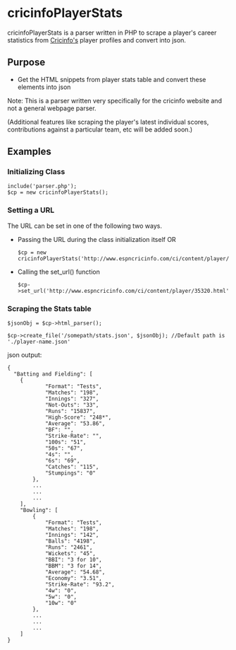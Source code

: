 cricinfoPlayerStats
===================

cricinfoPlayerStats is a parser written in PHP to scrape a player's career statistics from <a href='http://www.espncricinfo.com'>Cricinfo's</a> player profiles and convert into json.

<h2>Purpose</h2>

<ul>
<li>Get the HTML snippets from player stats table and convert these elements into json</li>
</ul>

Note: This is a parser written very specifically for the cricinfo website and not a general webpage parser. 

(Additional features like scraping the player's latest individual scores, contributions against a particular team, etc will be added soon.)  

<h2>Examples</h2>

<h3>Initializing Class</h3>
<pre><code>include('parser.php');
$cp = new cricinfoPlayerStats();</code></pre>

<h3>Setting a URL</h3>
The URL can be set in one of the following two ways.
<ul>
<li>Passing the URL during the class initialization itself OR
<pre><code>$cp = new cricinfoPlayerStats('http://www.espncricinfo.com/ci/content/player/35320.html');</code></pre></li>

<li>Calling the set_url() function
<pre><code>$cp->set_url('http://www.espncricinfo.com/ci/content/player/35320.html');</code></pre></li>
</ul>

<h3>Scraping the Stats table</h3>

<pre><code>$jsonObj = $cp->html_parser();</code></pre>

<pre><code>$cp->create_file('/somepath/stats.json', $jsonObj); //Default path is './player-name.json'</code></pre>

json output:
<pre><code>{
  "Batting and Fielding": [
  	{
			"Format": "Tests",
			"Matches": "198",
			"Innings": "327",
			"Not-Outs": "33",
			"Runs": "15837",
			"High-Score": "248*",
			"Average": "53.86",
			"BF": "",
			"Strike-Rate": "",
			"100s": "51",
			"50s": "67",
			"4s": "",
			"6s": "69",
			"Catches": "115",
			"Stumpings": "0"
		},
		...
		...
		...
	],
	"Bowling": [
		{
			"Format": "Tests",
			"Matches": "198",
			"Innings": "142",
			"Balls": "4198",
			"Runs": "2461",
			"Wickets": "45",
			"BBI": "3 for 10",
			"BBM": "3 for 14",
			"Average": "54.68",
			"Economy": "3.51",
			"Strike-Rate": "93.2",
			"4w": "0",
			"5w": "0",
			"10w": "0"
		},
		...
		...
		...
	]
}</code></pre>
